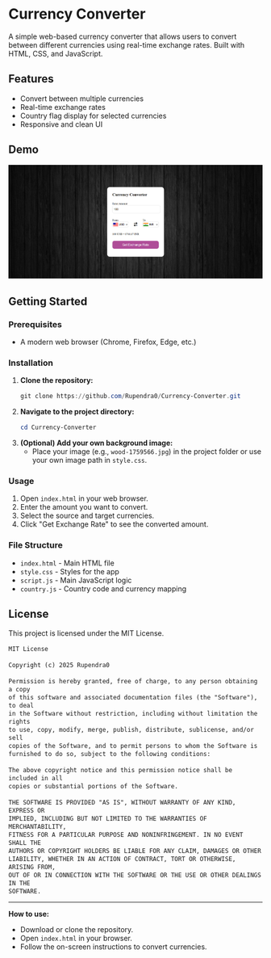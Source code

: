 # Currency Converter

A simple web-based currency converter that allows users to convert between different currencies using real-time exchange rates. Built with HTML, CSS, and JavaScript.

## Features

- Convert between multiple currencies
- Real-time exchange rates
- Country flag display for selected currencies
- Responsive and clean UI

## Demo

![Screenshot](screenshot.png) <!-- Add a screenshot of your app here if available -->

## Getting Started

### Prerequisites

- A modern web browser (Chrome, Firefox, Edge, etc.)

### Installation

1. **Clone the repository:**
   ```powershell
   git clone https://github.com/Rupendra0/Currency-Converter.git
   ```
2. **Navigate to the project directory:**
   ```powershell
   cd Currency-Converter
   ```
3. **(Optional) Add your own background image:**
   - Place your image (e.g., `wood-1759566.jpg`) in the project folder or use your own image path in `style.css`.

### Usage

1. Open `index.html` in your web browser.
2. Enter the amount you want to convert.
3. Select the source and target currencies.
4. Click "Get Exchange Rate" to see the converted amount.

### File Structure

- `index.html` - Main HTML file
- `style.css` - Styles for the app
- `script.js` - Main JavaScript logic
- `country.js` - Country code and currency mapping

## License

This project is licensed under the MIT License.

```
MIT License

Copyright (c) 2025 Rupendra0

Permission is hereby granted, free of charge, to any person obtaining a copy
of this software and associated documentation files (the "Software"), to deal
in the Software without restriction, including without limitation the rights
to use, copy, modify, merge, publish, distribute, sublicense, and/or sell
copies of the Software, and to permit persons to whom the Software is
furnished to do so, subject to the following conditions:

The above copyright notice and this permission notice shall be included in all
copies or substantial portions of the Software.

THE SOFTWARE IS PROVIDED "AS IS", WITHOUT WARRANTY OF ANY KIND, EXPRESS OR
IMPLIED, INCLUDING BUT NOT LIMITED TO THE WARRANTIES OF MERCHANTABILITY,
FITNESS FOR A PARTICULAR PURPOSE AND NONINFRINGEMENT. IN NO EVENT SHALL THE
AUTHORS OR COPYRIGHT HOLDERS BE LIABLE FOR ANY CLAIM, DAMAGES OR OTHER
LIABILITY, WHETHER IN AN ACTION OF CONTRACT, TORT OR OTHERWISE, ARISING FROM,
OUT OF OR IN CONNECTION WITH THE SOFTWARE OR THE USE OR OTHER DEALINGS IN THE
SOFTWARE.
```

---
**How to use:**  
- Download or clone the repository.
- Open `index.html` in your browser.
- Follow the on-screen instructions to convert currencies.



